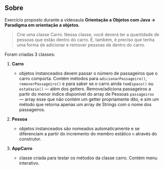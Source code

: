 ## Sobre

Exercício proposto durante a vídeoaula **Orientação a Objetos com Java -> Paradigma em orientação a objetos**.

> Crie uma classe Carro. Nessa classe, você deverá ter a quantidade de pessoas que estão dentro do carro. E, também, é preciso que tenha uma forma de adicionar e remover pessoas de dentro do carro.

Foram criadas 3 classes:

1. **Carro**
   - objetos instanceados devem passar o número de passageiros que o carro comporta. Contém métodos para ``adicionarPassageiro()``, ``removerPassageiro()`` e para saber se o carro ainda ``temEspaco()`` ou ``estaVazio()`` — além dos getters. Remove/adiciona passageiros a partir do menor índice disponível do array de Pessoas ``passageiros`` — array esse que não contém um getter propriamente dito, e sim um método que retorna apenas um array de Strings com o nome dos passageiros.

2. **Pessoa**
   - objetos instanceados são nomeados automaticamente e se diferenciam a partir do incremento do membro estático ``n``  através do construtor.
3. **AppCarro**
   - classe criada para testar os métodos da classe carro. Contém menu interativo.

